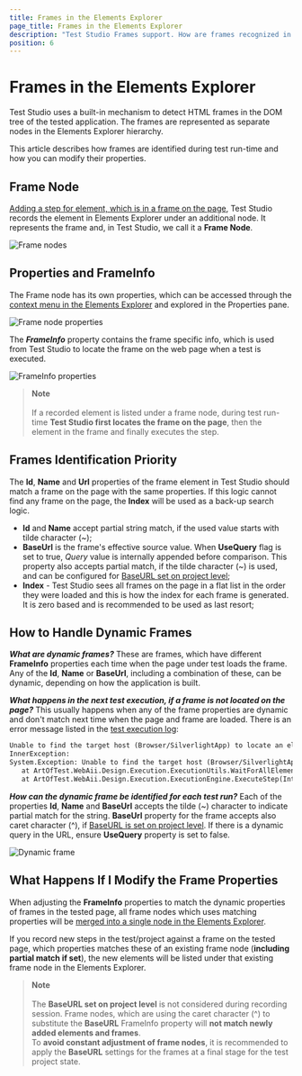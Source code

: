 ```yaml
---
title: Frames in the Elements Explorer
page_title: Frames in the Elements Explorer
description: "Test Studio Frames support. How are frames recognized in Test Studio test execution. How to handle dynamic frames? A frame is dynamic and Test Studio test run fails by each execution. Test Studio cannot find a frame. Test fails with 'Unable to find the target host' message. Frame Not Found Error message"
position: 6
---
```

# Frames in the Elements Explorer

Test Studio uses a built-in mechanism to detect HTML frames in the DOM tree of the tested application. The frames are represented as separate nodes in the Elements Explorer hierarchy.

This article describes how frames are identified during test run-time and how you can modify their properties.

## Frame Node

<a href="/automated-tests/recording/recording-elements-in-frames" target="_blank">Adding a step for element, which is in a frame on the page</a>, Test Studio records the element in Elements Explorer under an additional node. It represents the frame and, in Test Studio, we call it a __Frame Node__.

![Frame nodes](/img/features/elements-explorer/frames/fig0.png)

## Properties and FrameInfo

The Frame node has its own properties, which can be accessed through the <a href="/automated-tests/elements/overview#elements-explorer-context-menu" target="_blank">context menu in the Elements Explorer</a> and explored in the Properties pane.

![Frame node properties](/img/features/elements-explorer/frames/fig1.png)

The __*FrameInfo*__ property contains the frame specific info, which is used from Test Studio to locate the frame on the web page when a test is executed.

![FrameInfo properties](/img/features/elements-explorer/frames/fig2.png)

> __Note__
><br>
><br>
> If a recorded element is listed under a frame node, during test run-time __Test Studio first locates the frame on the page__, then the element in the frame and finally executes the step.

## Frames Identification Priority

The __Id__, __Name__ and __Url__ properties of the frame element in Test Studio should match a frame on the page with the same properties. If this logic cannot find any frame on the page, the __Index__ will be used as a back-up search logic.

* __Id__ and __Name__ accept partial string match, if the used value starts with tilde character (~);
* __BaseUrl__ is the frame's effective source value. When __UseQuery__ flag is set to true, _Query_ value is internally appended before comparison. This property also accepts partial match, if the tilde character (~) is used, and can be configured for <a href="/knowledge-base/test-execution-kb/base-url#using-the-baseurl-with-frames" target="_blank">BaseURL set on project level</a>;
* __Index__ - Test Studio sees all frames on the page in a flat list in the order they were loaded and this is how the index for each frame is generated. It is zero based and is recommended to be used as last resort;

## How to Handle Dynamic Frames

___What are dynamic frames?___ These are frames, which have different __FrameInfo__ properties each time when the page under test loads the frame. Any of the __Id__, __Name__ or __BaseUrl__, including a combination of these, can be dynamic, depending on how the application is built.

___What happens in the next test execution, if a frame is not located on the page?___ This usually happens when any of the frame properties are dynamic and don't match next time when the page and frame are loaded. There is an error message listed in the <a href="/automated-tests/test-results/analyze-quick-run-results#generate-the-quick-execution-log" target="_blank">test execution log</a>:

``` XML
Unable to find the target host (Browser/SilverlightApp) to locate an element. Failure: Waiting for frame '[Frame:id=<>,name=<>,src=<>,UseQuery:False]' timed out. Error: Wait for condition has timed out
InnerException:
System.Exception: Unable to find the target host (Browser/SilverlightApp) to locate an element. Failure: Waiting for frame '[Frame:id=<>,name=<>,src=<>,UseQuery:False]' timed out. Error: Wait for condition has timed out
   at ArtOfTest.WebAii.Design.Execution.ExecutionUtils.WaitForAllElements(IAutomationHost host, AutomationDescriptor descriptor, Int32 timeout, Int32 imageSearchTimeout, Int32 imageSearchDelay, Boolean searchByImageFirst)
   at ArtOfTest.WebAii.Design.Execution.ExecutionEngine.ExecuteStep(Int32 order)

```

___How can the dynamic frame be identified for each test run?___ Each of the properties __Id__, __Name__ and __BaseUrl__ accepts the tilde (~) character to indicate partial match for the string. __BaseUrl__ property for the frame accepts also caret character (^), if <a href="/knowledge-base/test-execution-kb/base-url#using-the-baseurl-with-frames" target="_blank">BaseURL is set on project level</a>. If there is a dynamic query in the URL, ensure __UseQuery__ property is set to false.

![Dynamic frame](/img/features/elements-explorer/frames/fig3.png)

## What Happens If I Modify the Frame Properties

When adjusting the __FrameInfo__ properties to match the dynamic properties of frames in the tested page, all frame nodes which uses matching properties will be <a href="/automated-tests/elements/merge-page-nodes" target="_blank">merged into a single node in the Elements Explorer</a>.

If you record new steps in the test/project against a frame on the tested page, which properties matches these of an existing frame node (__including partial match if set__), the new elements will be listed under that existing frame node in the Elements Explorer.

> __Note__
><br>
><br>
> The __BaseURL set on project level__ is not considered during recording session. Frame nodes, which are using the caret character (^) to substitute the __BaseURL__ FrameInfo property will __not match newly added elements and frames__.
><br>
> To __avoid constant adjustment of frame nodes__, it is recommended to apply the __BaseURL__ settings for the frames at a final stage for the test project state.
